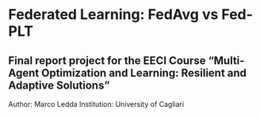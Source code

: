 # Federated Learning: FedAvg vs Fed-PLT
## Final report project for the EECI Course “Multi-Agent Optimization and Learning: Resilient and Adaptive Solutions”
Author: Marco Ledda
Institution: University of Cagliari
